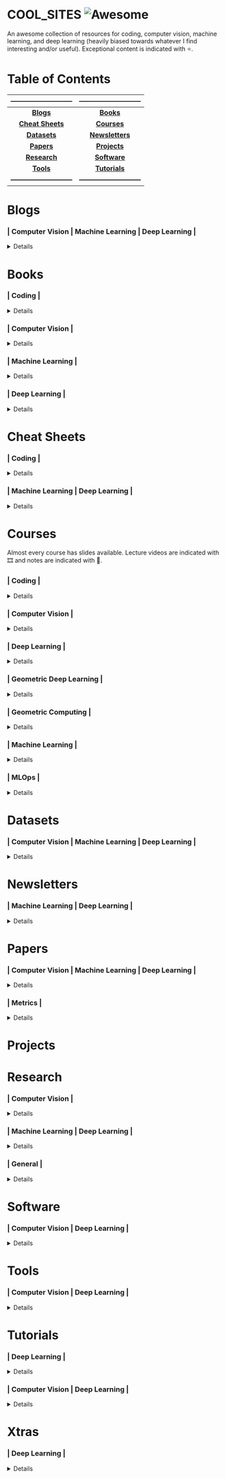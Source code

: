 # COOL_SITES ![Awesome](https://cdn.rawgit.com/sindresorhus/awesome/d7305f38d29fed78fa85652e3a63e154dd8e8829/media/badge.svg)
An awesome collection of resources for coding, computer vision, machine learning, and deep learning (heavily biased towards whatever I find interesting and/or useful). Exceptional content is indicated with ⭐.

# Table of Contents
| ————————— | ————————— |
| :-------: | :-------: |
| **[Blogs](#blogs)** | **[Books](#books)** |
| **[Cheat Sheets](#cheat-sheets)** | **[Courses](#courses)** |
| **[Datasets](#datasets)** | **[Newsletters](#newsletters)** |
| **[Papers](#papers)** | **[Projects](#projects)** |
| **[Research](#research)** | **[Software](#software)** |
| **[Tools](#tools)** | **[Tutorials](#tutorials)** | **[Xtras](#xtras)** |
| **—————————** | **—————————** |

# Blogs
### | Computer Vision | Machine Learning | Deep Learning |
<details>

#### Academic
| Name  | Author |
| ----- | ------ |
| [Blog](https://www.robots.ox.ac.uk/~vgg/blog/) | Oxford Visual Geometry Group |
| [The BAIR Blog](https://bair.berkeley.edu/blog/) | Berkeley Artificial Intelligence Research |

#### Corporate
| Name  | Author |
| ----- | ------ |
| [Blog](https://www.deepmind.com/blog) | DeepMind |
| [Google AI Blog](https://ai.googleblog.com/) | Google Research |
| [Latest News](https://www.nvidia.com/en-us/research/news/) | NVIDIA Research |
| [OpenAI Blog](https://openai.com/blog/) | OpenAI |

#### General
| Name  | Author |
| ----- | ------ |
| [Blog](http://karpathy.github.io/)  | Andrej Karpathy  |
| [Distill](https://distill.pub/) | |
| [Lil'Log](https://lilianweng.github.io/) | Lilian Weng |
| [Tombone's Computer Vision Blog](https://www.computervisionblog.com/) | Tomasz Malisiewcz |
| [Visualizing machine learning one concept at a time](https://jalammar.github.io/) | Jay Alammar |

#### Geometric DL
| Name  | Author | Year |
| ----- | ------ | ---- |
| [GDL BLogs](https://geometricdeeplearning.com/blogs/) | Michael Bronstein | 2021-22 |

#### Neural Fields
| Title  | Author | Year |
| ------ | ------ | ---- |
| [NeRF Explosion](https://dellaert.github.io/NeRF/) | Frank Dellaert | 2020 |
| [NeRF at ICCV](https://dellaert.github.io/NeRF21/) | Frank Dellaert | 2021 |
| [NeRF at CVPR](https://dellaert.github.io/NeRF22/) | Frank Dellaert | 2022 |
| [NeRF at NeurIPS](https://markboss.me/post/nerf_at_neurips22/) | Mark Boss | 2022 |
| [NeRF at ECCV](https://markboss.me/post/nerf_at_eccv22/) | Mark Boss | 2022 |

#### Specific Posts
| Title  | Author | Year |
| ------ | ------ | ---- |
| [A Recipe for Training Neural Networks](http://karpathy.github.io/2019/04/25/recipe/) | Andrej Karpathy | 2019 |
| [An overview of gradient descent optimization algorithms](https://ruder.io/optimizing-gradient-descent/) | Sebastian Ruder | 2016 |
| [Binary vs. Multi-Class Logistic Regression](https://chrisyeh96.github.io/2018/06/11/logistic-regression.html) | Chris Yeh | 2018 |
| [Making Deep Learning Go Brrrr From First Principles](https://horace.io/brrr_intro.html) | Horace He | 2022 |
| [Normalization in Deep Learning](https://arthurdouillard.com/post/normalization/) | Arthur Douillard | 2018 |
| [Optimization in Deep Learning: AdaGrad, RMSProp, ADAM](https://artemoppermann.com/optimization-in-deep-learning-adagrad-rmsprop-adam/) | Artem Oppermann | 2021 |
| [The Decade of Deep Learning](https://bmk.sh/2019/12/31/The-Decade-of-Deep-Learning/) | Leo Gao | 2019 |
| [Visualizing and Debugging Neural Networks](https://wandb.ai/ayush-thakur/debug-neural-nets/reports/Visualizing-and-Debugging-Neural-Networks-with-PyTorch-and-W-B--Vmlldzo2OTUzNA) | Weights & Biases | 2022 |
</details>

# Books
### | Coding |
<details>

#### C++
| Title  | Author | Year |
| ------ | ------ | ---- |
| [C++ Core Guidelines](https://isocpp.github.io/CppCoreGuidelines/CppCoreGuidelines) | Bjarne Stroustrup | 2022 |
</details>

### | Computer Vision |
<details>

| Title  | Author | Year |
| ------ | ------ | ---- |
| [Computer Vision: Algorithms and Applications](https://szeliski.org/Book/) | Richard Szeliski | 2022 |
| [Computer Vision: Models, Learning, and Inference](http://www.computervisionmodels.com/) \| [draft](http://web4.cs.ucl.ac.uk/staff/s.prince/book/book.pdf) | Simon J.D. Prince | 2012 |
</details>

### | Machine Learning |
<details>

| Title  | Author | Year |
| ------ | ------ | ---- |
| [A Machine Learning Primer](https://www.confetti.ai/assets/ml-primer/ml_primer.pdf) | Mihail Eric | 2020 |
| [Intro to Machine Learning Interviews](https://huyenchip.com/ml-interviews-book/) | Chip Huyen | 2021 |
| [Probabilistic Machine Learning: An Introduction](https://probml.github.io/pml-book/book1.html) \| [draft](https://github.com/probml/pml-book/releases/latest) | Kevin Murphy | 2022 |
| [Probabilistic Machine Learning: Advanced Topics](https://probml.github.io/pml-book/book2.html) \| [draft](https://github.com/probml/pml2-book/releases/latest) | Kevin Murphy | 2023 |
</details>

### | Deep Learning |
<details>

| Title  | Author | Year |
| ------ | ------ | ---- |
| [Deep Learning](https://www.deeplearningbook.org/) | Goodfellow et al. | 2016 |
| [Dive into Deep Learning](https://d2l.ai/) | Zhang et al. | 2022 |
| [The Principles of Deep Learning Theory](https://deeplearningtheory.com/) \| [draft](https://arxiv.org/abs/2106.10165) | Daniel A. Roberts | 2022 |
| [Understanding Deep Learning](https://udlbook.github.io/udlbook/) \| [draft](https://github.com/udlbook/udlbook/releases/download/v0.2.0/UnderstandingDeepLearning_01_10_22_C.pdf) | Simon J.D. Prince | 2022-23 |
</details>

# Cheat Sheets
### | Coding |
<details>

#### C++
| Title  | Author | Year |
| ------ | ------ | ---- |
| [C++ Quick Reference](https://github.com/utkuufuk/cpp-quick-reference) | Utku Ufuk | 2019 |
| [Learn C++ in Y Minutes](https://learnxinyminutes.com/docs/c++/) | Steven Basart | 2022 |
| [Modern C++ Features](https://github.com/AnthonyCalandra/modern-cpp-features) | Anthony Calandra | 2022 |
| [The Pitchfork Layout (PFL)](https://api.csswg.org/bikeshed/?force=1&url=https://raw.githubusercontent.com/vector-of-bool/pitchfork/develop/data/spec.bs) | Colby Pike | 2022 |

#### Python
| Title  | Author | Year |
| ------ | ------ | ---- |
| [Learn Python in Y Minutes](https://learnxinyminutes.com/docs/python/) | Louie Dinh | 2022 |
| [Python Cheat Sheet](https://github.com/AbdulMalikDev/PythonCheatSheet) | Abdul Malik | 2022 |
| [Python CP Cheatsheet](https://github.com/peterlamar/python-cp-cheatsheet) | Peter Lamar | 2022 |
| [Python Leetcode](https://github.com/shiwentao00/Python-leetcode) | Wentao Shi | 2022 |
</details>

### | Machine Learning | Deep Learning |
<details>

| Title  | Author | Year |
| ------ | ------ | ---- |
| [VIP Cheatsheets](https://stanford.edu/~shervine/teaching/) | Shervine Amidi | 2019-20 |
</details>

# Courses
Almost every course has slides available. Lecture videos are indicated with 🎞 and notes are indicated with 📝.

### | Coding |
<details>

#### C++
| Name | Materials | Author | Year |
| ---- | --------- | ------ | ---- |
| Before you C++ | 🎞️ [YouTube](https://www.youtube.com/playlist?list=PLwhKb0RIaIS2fjnHL1qkyGACJAYNZJtke) | Code for yourself | 2022 |
| C++ for yourself | 🎞️ [YouTube](https://www.youtube.com/playlist?list=PLwhKb0RIaIS1sJkejUmWj-0lk7v_xgCuT) | Code for yourself | 2022 |

#### Data Structures & Algorithms
| ID | Name | Materials | Author | Year |
| -- | ---- | --------- | ------ | ---- |
| MIT 6.006 | [Introduction to Algorithms](https://ocw.mit.edu/courses/6-006-introduction-to-algorithms-spring-2020/) | 🎞️ [Videos](https://ocw.mit.edu/courses/6-006-introduction-to-algorithms-spring-2020/video_galleries/lecture-videos/) | Erik Demaine | 2020 |
| MIT 6.851 | [Advanced Data Structures](http://courses.csail.mit.edu/6.851/spring21/) | 🎞️ Videos | Erik Demaine | 2021 |

#### General
| ID | Name | Materials | Author | Year |
| -- | ---- | --------- | ------ | ---- |
| MIT | [Missing Semester](https://missing.csail.mit.edu/) | 🎞️ [YouTube](https://www.youtube.com/playlist?list=PLyzOVJj3bHQuloKGG59rS43e29ro7I57J) | Anish Athalye | 2020 |
</details>

### | Computer Vision |
<details>

| ID | Name | Materials | Author | Year |
| -- | ---- | --------- | ------ | ---- |
| CMU 16-385 | [Computer Vision](http://16385.courses.cs.cmu.edu/fall2022/home) | | Matthew O'Toole | 2022 |
| CMU 16-623 | [Advanced Computer Vision Apps](http://16623.courses.cs.cmu.edu/) | | Simon Lucey | 2016 |
| NUS CS4277/CS5477 | [3D Computer Vision](https://nusmods.com/modules/CS5477/3-d-computer-vision) | 🎞️ [YouTube](https://www.youtube.com/playlist?list=PLxg0CGqViygP47ERvqHw_v7FVnUovJeaz) | Gim Hee Lee  | 2021 |
| Stanford CS231A | [Computer Vision, From 3D Reconstruction to Recognition](https://web.stanford.edu/class/cs231a/) | 📝 [Notes](https://web.stanford.edu/class/cs231a/course_notes.html) | Silvio Savarese | 2022 |
| TUM | [Computer Vision II: Multiple View Geometry](https://vision.in.tum.de/teaching/ss2022/mvg2022) | 🎞️ [YouTube](https://www.youtube.com/playlist?list=PLTBdjV_4f-EJn6udZ34tht9EVIW7lbeo4) | Daniel Cremers | 2022 |
| UMich EECS442/504 | [Computer Vision](https://web.eecs.umich.edu/~justincj/teaching/eecs442/WI2021/) | | Justin Johnson | 2021 |
| UMich EECS442/504 | [Computer Vision](https://www.eecs.umich.edu/courses/eecs442-ahowens/fa22/) | | Andrew Owens | 2022 |
| Uni Tuebingen | [Computer Vision](https://uni-tuebingen.de/fakultaeten/mathematisch-naturwissenschaftliche-fakultaet/fachbereiche/informatik/lehrstuehle/autonomous-vision/lectures/computer-vision/) | 📝 [Notes](https://drive.google.com/file/d/1J4jA3wAteiChtSAdGgd_2PaWklabBsek/view) \| 🎞️ [YouTube](https://www.youtube.com/playlist?list=PL05umP7R6ij35L2MHGzis8AEHz7mg381_) | Andreas Geiger | 2022 |
| Uni Tuebingen | [Self-Driving Cars](https://uni-tuebingen.de/fakultaeten/mathematisch-naturwissenschaftliche-fakultaet/fachbereiche/informatik/lehrstuehle/autonomous-vision/lectures/self-driving-cars/) | 🎞️ [YouTube](https://www.youtube.com/playlist?list=PL05umP7R6ij321zzKXK6XCQXAaaYjQbzr) | Andreas Geiger | 2022 |
</details>

### | Deep Learning |
<details>

#### for 3D
| ID | Name | Materials | Author | Year |
| -- | ---- | --------- | ------ | ---- |
| CMU 16-889 | [Learning for 3D Vision](https://learning3d.github.io/index.html) | | Shubham Tulsiani | 2022 |
| ETHZ | [Deep Learning for Computer Vision: Seminal Work](https://www.cvg.ethz.ch/teaching/dlseminar/) | | Dr. Iro Armeni | 2022 |
| MIT 6.S980 | [Machine Learning for Inverse Graphics](https://www.scenerepresentations.org/courses/inverse-graphics/) | 🎞️ Videos | Vincent Sitzmann | 2022 |
| Stanford CS348I | [Computer Graphics in the Era of AI](http://cs348i.stanford.edu/) | | C. Karen Liu | 2021 |
| UC San Diego | [Machine Learning Meets Geometry](https://haosulab.github.io/ml-meets-geometry/WI22/index.html) | | Hao Su | 2022 |

#### for Coders
| ID | Name | Materials | Author | Year |
| -- | ---- | --------- | ------ | ---- |
| University of Queensland | [Practical Deep Learning for Coders](https://course.fast.ai/) |  🎞️ [YouTube](https://www.youtube.com/playlist?list=PLfYUBJiXbdtSvpQjSnJJ_PmDQB_VyT5iU) | fast.ai | 2022 |
| University of Queensland | [From Deep Learning Foundations to Stable Diffusion](https://www.fast.ai/posts/part2-2022.html) | | fast.ai | 2022 |

#### for CV
| ID | Name | Materials | Author | Year |
| -- | ---- | --------- | ------ | ---- |
| MIT 6.S869 | [Advances in Computer Vision](https://www.scenerepresentations.org/courses/6869-advances/) | | Vincent Sitzmann | 2023 |
| Stanford CS231N | [Deep Learning for Computer Vision](http://cs231n.stanford.edu/) | 📝 [Notes](https://cs231n.github.io/) \| 🎞️ [YouTube](https://www.youtube.com/playlist?list=PL3FW7Lu3i5JvHM8ljYj-zLfQRF3EO8sYv) | Fei-Fei Li | 2022 |
| UCF CAP5415 | [Computer Vision](https://www.crcv.ucf.edu/courses/cap5415-fall-2021/) | 🎞️ [YouTube](https://www.youtube.com/playlist?list=PLd3hlSJsX_IkXSinyREhlMjFvpNfpazfN) | Yogesh S Rawat | 2021 |
| UCF CAP6412 | [Advanced Computer Vision](https://www.crcv.ucf.edu/courses/cap6412-spring-2022/) | 🎞️ YouTube | Mubarak Shah | 2022 |
| UMich EECS498.008/598.008 | [Deep Learning for Computer Vision](https://web.eecs.umich.edu/~justincj/teaching/eecs498/WI2022/) | 🎞️ [YouTube](https://www.youtube.com/playlist?list=PL5-TkQAfAZFbzxjBHtzdVCWE0Zbhomg7r) | Justin Johnson | 2022 |
| University of Rennes | [Deep Learning for Vision](https://sif-dlv.github.io/) | | Yannis Avrithis | 2020 |
| UW CSE 455 | [The Ancient Secrets of Computer Vision](https://pjreddie.com/courses/computer-vision/) | 🎞️ [YouTube](https://www.youtube.com/playlist?list=PLjMXczUzEYcHvw5YYSU92WrY8IwhTuq7p) | Joseph Redmon | 2018 |
| WAIC | [Deep Learning for Computer Vision: Fundamentals and Applications](https://dl4cv.github.io/) | 🎞️ [YouTube](https://www.youtube.com/playlist?list=PL_Z2_U9MIJdNgFM7-f2fZ9ZxjVRP_jhJv) | Assaf Shocher | 2021 |

#### for NLP
| ID | Name | Materials | Author | Year |
| -- | ---- | --------- | ------ | ---- |
| Stanford CS224N | [Natural Language Processing with Deep Learning](http://web.stanford.edu/class/cs224n/) | 🎞️ [YouTube](https://www.youtube.com/playlist?list=PLoROMvodv4rOSH4v6133s9LFPRHjEmbmJ) | Chris Manning | 2022 |

#### General
| | ID | Name | Materials | Author | Year |
|-| -- | ---- | --------- | ------ | ---- |
| | | [DeepCourse](https://arthurdouillard.com/deepcourse/) | | Arthur Douillard | 2021 |
| | | Neural Networks: Zero to Hero | 🎞️ [YouTube](https://www.youtube.com/playlist?list=PLAqhIrjkxbuWI23v9cThsA9GvCAUhRvKZ) | Andrej Karpathy | 2022 |
| | CMU 10-414/714 | [Deep Learning Systems](https://dlsyscourse.org/) | 🎞️ [YouTube](https://www.youtube.com/channel/UC3-KIvmiIaZimgXMNt7F99g) | Tianqi Chen | 2022 |
| | CMU 11-785 | [Introduction to Deep Learning](https://deeplearning.cs.cmu.edu/S22/index.html) | 📝 [Notes](http://mlsp.cs.cmu.edu/people/rsingh/IDLbook.html) \| 🎞️ YouTube | Bhiksha Raj | 2022 |
| | MIT 6.S898 | [Deep Learning](https://phillipi.github.io/6.s898/2021/index.html) | | Phillip Isola | 2021 |
| | MIT 6.S898 | [Deep Learning](https://phillipi.github.io/6.s898/) | 📝 Notes | Phillip Isola | 2022 |
| | Stanford CS25 | [Transformers United](https://web.stanford.edu/class/cs25/) | 🎞️ [YouTube](https://www.youtube.com/playlist?list=PLoROMvodv4rNiJRchCzutFw5ItR_Z27CM) | Div Garg | 2021 |
| | UMD CMSC 828W | [Foundations of Deep Learning](https://www.cs.umd.edu/class/fall2020/cmsc828W/) | 🎞️ [YouTube](https://www.youtube.com/playlist?list=PLHgjs9ncvHi80UCSlSvQe-TK_uOyDv_Jf) | Soheil Feizi | 2020 |
| | Uni Tuebingen | [Deep Learning](https://uni-tuebingen.de/fakultaeten/mathematisch-naturwissenschaftliche-fakultaet/fachbereiche/informatik/lehrstuehle/autonomous-vision/lectures/deep-learning/) | 📝 [Notes](https://drive.google.com/file/d/16TaFr6d3eZXNkShgJJxaf6CN7xz1eOBs/view) \| 🎞️ [YouTube](https://www.youtube.com/playlist?list=PL05umP7R6ij3NTWIdtMbfvX7Z-4WEXRqD) | Andreas Geiger | 2021 |
| ⭐ | UvA | [Deep Learning Course](https://uvadlc.github.io/lectures-nov2020.html) | 🎞️ [YouTube](https://www.youtube.com/playlist?list=PLdlPlO1QhMiDlES3Vck6oQwO3TMYbdZDk) \| 📝 🎞️ [Tutorials](https://uvadlc-notebooks.readthedocs.io/en/latest/) | Efstratios Gavves | 2020-21|
| ⭐ | UvA | [Deep Learning II Course](https://uvadl2c.github.io/) | 🎞️ [YouTube](https://www.youtube.com/playlist?list=PL8FnQMH2k7jzPrxqdYufoiYVHim8PyZWd) \| 📝 [Tutorials](https://uvadlc-notebooks.readthedocs.io/en/latest/) | Efstratios Gavves | 2022 |

#### Theory
| ID | Name | Materials | Author | Year |
| -- | ---- | --------- | ------ | ---- |
| | [Categories for AI](https://cats.for.ai/) | 🎞️ YouTube | Andrew Dudzik | 2022 |
| NYU | [MathsDL](https://joanbruna.github.io/MathsDL-spring18/) | | Joan Bruna | 2018|
| NYU | [MathsDL](https://joanbruna.github.io/MathsDL-spring19/) | | Joan Bruna | 2019|
| Uni Tuebingen | [Mathematics for Machine Learning](https://www.tml.cs.uni-tuebingen.de/teaching/2020_maths_for_ml/index.php) | 🎞️ [YouTube](https://www.youtube.com/playlist?list=PL05umP7R6ij1a6KdEy8PVE9zoCv6SlHRS) | Ulrike von Luxburg | 2021 |
</details>

### | Geometric Deep Learning |
<details>

| ID | Name | Materials | Author | Year |
| -- | ---- | --------- | ------ | ---- |
| AMMI | [Geometric Deep Learning Course](https://geometricdeeplearning.com/lectures_2021/) | 📖 [proto-book](https://arxiv.org/abs/2104.13478) \| 🎞️ [YouTube](https://www.youtube.com/playlist?list=PLn2-dEmQeTfQ8YVuHBOvAhUlnIPYxkeu3) | Michael Bronstein | 2021 |
| AMMI | [Geometric Deep Learning Course](https://geometricdeeplearning.com/lectures/) | 📖 [proto-book](https://arxiv.org/abs/2104.13478) \| 🎞️ [YouTube](https://www.youtube.com/playlist?list=PLn2-dEmQeTfSLXW8yXP4q_Ii58wFdxb3C) | Michael Bronstein | 2022 |
| Stanford CS224W | [Machine Learning with Graphs](http://web.stanford.edu/class/cs224w/) | 🎞️ [YouTube](https://www.youtube.com/playlist?list=PLoROMvodv4rPLKxIpqhjhPgdQy7imNkDn) | Jure Leskovec | 2022|
| Stanford CS468 | [Non-Euclidean Methods in Machine Learning](http://graphics.stanford.edu/courses/cs468-20-fall/index.html) | | Tolga Birdal | 2020 |
| Uni Ch | [First Italian School on Geometric Deep Learning](https://www.sci.unich.it/geodeep2022/) | 🎞️ [YouTube](https://www.youtube.com/playlist?list=PLn2-dEmQeTfRQXLKf9Fmlk3HmReGg3YZZ) | Michael Bronstein | 2022 |
| UvA | [An Introduction to Group Equivariant Deep Learning](https://uvagedl.github.io/) | 📝 [Notes](https://uvagedl.github.io/GroupConvLectureNotes.pdf) \| 🎞️ [YouTube](https://www.youtube.com/playlist?list=PL8FnQMH2k7jzPrxqdYufoiYVHim8PyZWd) | Erik Bekkers | 2022 |
</details>

### | Geometric Computing |
<details>

| ID | Name | Materials | Author | Year |
| -- | ---- | --------- | ------ | ---- |
| CMU 15-462/662 | [Computer Graphics](http://15462.courses.cs.cmu.edu/fall2021/) | 🎞️ [YouTube](https://www.youtube.com/playlist?list=PL9_jI1bdZmz2emSh0UQ5iOdT2xRHFHL7E) | Keenan Crane | 2020 |
| CMU 15-458/858 | [Discrete Differential Geometry](https://brickisland.net/DDGSpring2022/) | 📝 [Notes](http://www.cs.cmu.edu/~kmcrane/Projects/DDG/paper.pdf) \| 🎞️ [YouTube](https://www.youtube.com/playlist?list=PL9_jI1bdZmz0hIrNCMQW1YmZysAiIYSSS) | Keenan Crane | 2022 |
| MIT 6.837 | Introduction to Computer Graphics | 🎞️ [YouTube](https://www.youtube.com/playlist?list=PLQ3UicqQtfNtqt2yL3KgKV-yn0NEPbRVi) | Justin Solomon | 2021 |
| MIT 6.838 | [Shape Analysis](http://groups.csail.mit.edu/gdpgroup/6838_spring_2021.html) | 🎞️ [YouTube](https://www.youtube.com/playlist?list=PLQ3UicqQtfNtUcdTMLgKSTTOiEsCw2VBW) | Justin Solomon | 2021 |
</details>

### | Machine Learning |
<details>

| ID | Name | Materials | Author | Year |
| -- | ---- | --------- | ------ | ---- |
| | [Machine Learning University](https://mlu-explain.github.io/) | | Jared Wilber | 2021-22 |
| Berkeley CS189/289A | [Introduction to Machine Learning](https://people.eecs.berkeley.edu/~jrs/189/) | 📝 [Notes](http://www.cs.berkeley.edu/~jrs/papers/machlearn.pdf) | Jonathan Shewchuk | 2022 |
</details>

### | MLOps |
<details>

| ID | Name | Materials | Author | Year |
| -- | ---- | --------- | ------ | ---- |
| | [Full Stack Deep Learning](https://fullstackdeeplearning.com/course/2022/) | 🎞️ [YouTube](https://www.youtube.com/c/FullStackDeepLearning) | Charles Frye | 2022 |
| arXiv | Operationalizing Machine Learning: An Interview Study | 📖 [Paper](https://arxiv.org/abs/2209.09125) | Shreya Shankar et al. | 2022 |
| Stanford CS329S | [Machine Learning Systems Design](https://stanford-cs329s.github.io/) | 📝 Notes \| 🎞️ [Demo Day](https://www.youtube.com/watch?v=AZNTqytOhXk&t=12771s) | Chip Huyen | 2022 |
</details>

# Datasets
### | Computer Vision | Machine Learning | Deep Learning |
<details>

| Name | Author |
| ---- | ------ |
| [Datasets](https://paperswithcode.com/datasets) | Papers with Code |
| [VisualData Discovery](https://visualdata.io/discovery) | |
</details>

# Newsletters
### | Machine Learning | Deep Learning |
<details>

| Name | Author |
| ---- | ------ |
| [Davis Summarizes Papers](https://dblalock.substack.com/) | Davis Blalock |
| [Import AI](https://jack-clark.net/) | Jack Clark |
| [Newsletter](https://paperswithcode.com/newsletter) | Papers with Code |
| [The Batch](https://www.deeplearning.ai/the-batch/) | DeepLearning.AI |
| [The Gradient](https://thegradient.pub/) | |
</details>

# Papers
### | Computer Vision | Machine Learning | Deep Learning |
<details>

#### Aggregators
| Name | Author |
| ---- | ------ |
| [arxiv sanity lite](https://arxiv-sanity-lite.com/) | Andrej Karpathy |
| [Bird's-eye views of conference proceedings]() | Tanel Pärnamaa |
| [Deep Learning Monitor](https://deeplearn.org/) | Raphael Shu |
| [Neural Fields in Visual Computing](https://neuralfields.cs.brown.edu/index.html) | Xie et al. |
| [Recent Papers](https://papers.labml.ai/papers/recent/) | labml.ai |
| [Trending Research](https://paperswithcode.com/) | Papers with Code |
| [Zeta Alpha](https://search.zeta-alpha.com/?q=&retrieval_unit=document&sort_by=citations) | |

#### Reading Groups
| Name | Video | Author |
| ---- | ----- | ------ |
| [Paper Reading Group](https://wandb.ai/site/paper-reading-group) | [YouTube](https://www.youtube.com/playlist?list=PLD80i8An1OEG_vpqwQgwH1gIxeb9r30u5) | Weights & Biases |

#### Reading Lists
| Name | Author |
| ---- | ------ |
| [AI/ML Papers List](https://aman.ai/papers/) | Aman Chadha |
| [Anthology of Modern ML](https://github.com/dmarx/anthology-of-modern-ml) | David Marx |
| [Landmark Papers in Machine Learning](https://github.com/daturkel/learning-papers) | Dan Turkel |
| [Machine Learning at Berkeley Reading List](https://ml.berkeley.edu/reading-list/) | Chris Bender |

#### Surveys
| Title | Author | Year |
| ----- | ------ | ---- |
| [3D Vision with Transformers: A Survey](https://arxiv.org/abs/2208.04309) | Jean Lahoud | 2022 |
| [A Survey on Graph Neural Networks and Graph Transformers in Computer Vision: A Task-Oriented Perspective](https://arxiv.org/abs/2209.13232) | Chaoqi Chen | 2022 |
| [A survey on the current state of the art on deep learning 3D reconstruction](https://ieeexplore.ieee.org/document/9733639) | Bogdan Maxim | 2021 |
| [A Survey on Transformers for Point Cloud Processing: An Updated Overview](https://ieeexplore.ieee.org/document/9857927) | Jiahao Zeng | 2022 |
| [Deep learning for monocular depth estimation: A review](https://www.sciencedirect.com/science/article/abs/pii/S0925231220320014) | Yue Ming | 2021 |
| [Diffusion Models in Vision: A Survey](https://arxiv.org/abs/2209.04747) | Florinel-Alin Croitoru | 2022 |

#### With Code
| Name | Author |
| ---- | ------ |
| [Annotated PyTorch Paper Implementations](https://nn.labml.ai/) | labml.ai |
</details>

### | Metrics |
<details>

| Name | Author |
| ---- | ------ |
| [Top Publications](https://scholar.google.com/citations?view_op=top_venues&hl=en) | Google Scholar |
</details>

# Projects

# Research
### | Computer Vision |
<details>

#### Advice
| Title | Author | Year |
| ----- | ------ | ---- |
| [How to do research in Computer Vision](http://3dvision.princeton.edu/courses/COS598/2014sp/slides/lecture21_how2research.pdf) | Jianxiong Xiao | 2012 |
</details>

### | Machine Learning | Deep Learning |
<details>

#### Advice
| Title | Author | Year |
| ----- | ------ | ---- |
| [How to ML Paper - A Brief Guide](https://docs.google.com/document/d/16R1E2ExKUCP5SlXWHr-KzbVDx9DBUclra-EbU8IB-iE/edit) | Jakob Foerster | 2022 |

#### Courses
| Title | Author | Year |
| ----- | ------ | ---- |
| [Harvard CS197: AI Research Experiences](https://www.cs197.seas.harvard.edu/) | Pranav Rajpurkar | 2022 |
</details>

### | General |
<details>

#### Advice
| Title | Author | Year |
| ----- | ------ | ---- |
| [How to do good research, get it published](https://www.cs.ucr.edu/~eamonn/public/SDM_How_to_do_Research_Keogh.pdf) | Eamonn Keogh | 2012 |
</details>

# Software
### | Computer Vision | Deep Learning |
<details>

#### Neural Fields
| Name | Author | Year |
| ---- | ------ | ---- |
| [NeRF-Factory](https://github.com/kakaobrain/NeRF-Factory/) | Kakao Brain Corp. | 2022 |
| [nerfstudio](https://github.com/nerfstudio-project/nerfstudio) | Matthew Tancik | 2022 |
</details>

# Tools
### | Computer Vision | Deep Learning |
<details>

| Name | Author | Year |
| ---- | ------ | ---- |
| [PlotNeuralNet](https://github.com/HarisIqbal88/PlotNeuralNet) | Haris Iqbal | 2020 |
| [Netscope CNN Analyzer](https://dgschwend.github.io/netscope/) | David Gschwend | 2018 |
</details>

# Tutorials
### | Deep Learning |
<details>

| Title  | Video | Conference | Year |
| ------ | ----- | ---------- | ---- |
| [DeepMath](https://deepmath-conference.com/) | [YouTube](https://www.youtube.com/channel/UCamugMiftSeZo4EjdtePPyw) | DeepMath | 2018-22 |
</details>

### | Computer Vision | Deep Learning |
<details>

| Title  | Video | Conference | Year |
| ------ | ----- | ---------- | ---- |
| [Denoising Diffusion-based Generative Modeling](https://cvpr2022-tutorial-diffusion-models.github.io/) | [YouTube](https://www.youtube.com/watch?v=cS6JQpEY9cs) | CVPR | 2022 |
| [Neural Fields in Computer Vision](https://neuralfields.cs.brown.edu/cvpr22) | [YouTube](https://youtu.be/PeRRp1cFuH4) | CVPR | 2022 |
| [Vision-and-Language Pre-training](https://vlp-tutorial.github.io/) | [YouTube](https://www.youtube.com/playlist?list=PLD7HFcN7LXReStQTD5HqA8YY4iXDeh3NE) | CVPR | 2022|
</details>

# Xtras
### | Deep Learning |
<details>

| Name | Author |
| ---- | ------ |
| [Deep Learning Drizzle](https://deep-learning-drizzle.github.io/) | Mario |
| [Do You Even Learn](https://github.com/BAILOOL/DoYouEvenLearn) | Alex Bailo |
</details>
